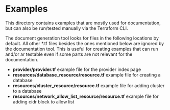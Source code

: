# Examples

This directory contains examples that are mostly used for documentation, but can also be run/tested manually via the Terraform CLI.

The document generation tool looks for files in the following locations by default. All other *.tf files besides the ones mentioned below are ignored by the documentation tool. This is useful for creating examples that can run and/or ar testable even if some parts are not relevant for the documentation.

* **provider/provider.tf** example file for the provider index page
* **resources/database_resource/resource.tf** example file for creating a database
* **resources/cluster_resource/resource.tf** example file for adding cluster to a database
* **resources/network_allow_list_resource/resource.tf** example file for adding cidr block to allow list
